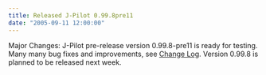 ```yaml
---
title: Released J-Pilot 0.99.8pre11
date: "2005-09-11 12:00:00"
---
```


Major Changes:
J-Pilot pre-release version 0.99.8-pre11 is ready for testing.
Many many bug fixes and improvements, see [Change Log](*<?=$rbase?>*/doc/changelog).
Version 0.99.8 is planned to be released next week.


